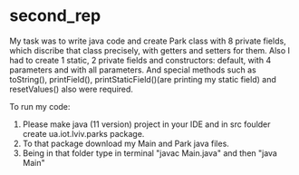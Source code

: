 # second_rep
My task was to write java code and create Park class with 8 private fields, which discribe that class precisely, with getters and setters for them. Also I had to create 1 static, 2 private fields and constructors: default, with 4 parameters and with all parameters. And special methods such as toString(), printField(), printStaticField()(are printing my static field) and resetValues() also were required.

To run my code:
1. Please make java (11 version) project in your IDE and in src foulder create ua.iot.lviv.parks package.
2. To that package download my Main and Park java files.
3. Being in that folder type in terminal "javac Main.java" and then "java Main"
